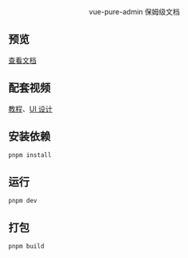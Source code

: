 <p align="center">
vue-pure-admin 保姆级文档
</p>

## 预览

[查看文档](https://pure-admin.cn/)

## 配套视频

[教程](https://www.bilibili.com/video/BV1kg411v7QT)、[UI 设计](https://www.bilibili.com/video/BV17g411T7rq)

## 安装依赖

```
pnpm install
```

## 运行

```
pnpm dev
```

## 打包

```
pnpm build
```
